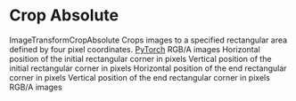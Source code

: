# Crop Absolute

<deflist type="narrow">
    <def title="Full Name">
        ImageTransformCropAbsolute
    </def>
    <def title="Description">
        Crops images to a specified rectangular area defined by four pixel coordinates.
    </def>
        <def title="Backend">
            <a href="Modules.md" anchor="pytorch" summary="Image processing with pure Tensor without transformations.">PyTorch</a>
        </def>
    <def title="Input Parameters">
        <deflist type="narrow">
            <def title="Images">
                RGB/A images
            </def>
            <def title="Start X">
                Horizontal position of the initial rectangular corner in pixels
            </def>
            <def title="Start Y">
                Vertical position of the initial rectangular corner in pixels
            </def>
            <def title="End X">
                Horizontal position of the end rectangular corner in pixels
            </def>
            <def title="End Y">
                Vertical position of the end rectangular corner in pixels
            </def>
        </deflist>
    </def>
    <def title="Output Parameters">
        <deflist type="narrow">
            <def title="Images">
                RGB/A images
            </def>
        </deflist>
    </def>
</deflist>

